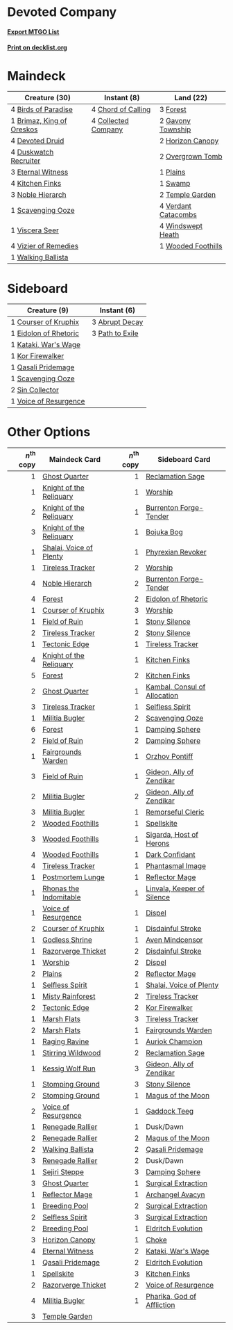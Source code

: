 # Devoted Company

#### [Export MTGO List](../collection/Devoted%20Company/Devoted%20Company.txt)
#### [Print on decklist.org](http://decklist.org/?deckmain=4%09Birds%20of%20Paradise%0A1%09Brimaz,%20King%20of%20Oreskos%0A4%09Chord%20of%20Calling%0A4%09Collected%20Company%0A4%09Devoted%20Druid%0A4%09Duskwatch%20Recruiter%0A3%09Eternal%20Witness%0A3%09Forest%0A2%09Gavony%20Township%0A2%09Horizon%20Canopy%0A4%09Kitchen%20Finks%0A3%09Noble%20Hierarch%0A2%09Overgrown%20Tomb%0A1%09Plains%0A1%09Scavenging%20Ooze%0A1%09Swamp%0A2%09Temple%20Garden%0A4%09Verdant%20Catacombs%0A1%09Viscera%20Seer%0A4%09Vizier%20of%20Remedies%0A1%09Walking%20Ballista%0A4%09Windswept%20Heath%0A1%09Wooded%20Foothills&deckside=3%09Abrupt%20Decay%0A1%09Courser%20of%20Kruphix%0A1%09Eidolon%20of%20Rhetoric%0A1%09Kataki,%20War's%20Wage%0A1%09Kor%20Firewalker%0A3%09Path%20to%20Exile%0A1%09Qasali%20Pridemage%0A1%09Scavenging%20Ooze%0A2%09Sin%20Collector%0A1%09Voice%20of%20Resurgence)
# Maindeck

|                                           Creature (30)                                            |                                         Instant (8)                                          |                                          Land (22)                                           |
|----------------------------------------------------------------------------------------------------|----------------------------------------------------------------------------------------------|----------------------------------------------------------------------------------------------|
|4 [Birds of Paradise](http://gatherer.wizards.com/Pages/Card/Details.aspx?multiverseid=416933)      |4 [Chord of Calling](http://gatherer.wizards.com/Pages/Card/Details.aspx?multiverseid=89064)  |3 [Forest](http://gatherer.wizards.com/Pages/Card/Details.aspx?multiverseid=439605)           |
|1 [Brimaz, King of Oreskos](http://gatherer.wizards.com/Pages/Card/Details.aspx?multiverseid=378377)|4 [Collected Company](http://gatherer.wizards.com/Pages/Card/Details.aspx?multiverseid=394519)|2 [Gavony Township](http://gatherer.wizards.com/Pages/Card/Details.aspx?multiverseid=233242)  |
|4 [Devoted Druid](http://gatherer.wizards.com/Pages/Card/Details.aspx?multiverseid=135500)          |                                                                                              |2 [Horizon Canopy](http://gatherer.wizards.com/Pages/Card/Details.aspx?multiverseid=438806)   |
|4 [Duskwatch Recruiter](http://gatherer.wizards.com/Pages/Card/Details.aspx?multiverseid=409961)    |                                                                                              |2 [Overgrown Tomb](http://gatherer.wizards.com/Pages/Card/Details.aspx?multiverseid=405103)   |
|3 [Eternal Witness](http://gatherer.wizards.com/Pages/Card/Details.aspx?multiverseid=370427)        |                                                                                              |1 [Plains](http://gatherer.wizards.com/Pages/Card/Details.aspx?multiverseid=439601)           |
|4 [Kitchen Finks](http://gatherer.wizards.com/Pages/Card/Details.aspx?multiverseid=370458)          |                                                                                              |1 [Swamp](http://gatherer.wizards.com/Pages/Card/Details.aspx?multiverseid=439603)            |
|3 [Noble Hierarch](http://gatherer.wizards.com/Pages/Card/Details.aspx?multiverseid=397709)         |                                                                                              |2 [Temple Garden](http://gatherer.wizards.com/Pages/Card/Details.aspx?multiverseid=405112)    |
|1 [Scavenging Ooze](http://gatherer.wizards.com/Pages/Card/Details.aspx?multiverseid=425959)        |                                                                                              |4 [Verdant Catacombs](http://gatherer.wizards.com/Pages/Card/Details.aspx?multiverseid=426074)|
|1 [Viscera Seer](http://gatherer.wizards.com/Pages/Card/Details.aspx?multiverseid=376569)           |                                                                                              |4 [Windswept Heath](http://gatherer.wizards.com/Pages/Card/Details.aspx?multiverseid=405115)  |
|4 [Vizier of Remedies](http://gatherer.wizards.com/Pages/Card/Details.aspx?multiverseid=426740)     |                                                                                              |1 [Wooded Foothills](http://gatherer.wizards.com/Pages/Card/Details.aspx?multiverseid=405116) |
|1 [Walking Ballista](http://gatherer.wizards.com/Pages/Card/Details.aspx?multiverseid=423848)       |                                                                                              |                                                                                              |


# Sideboard

|                                          Creature (9)                                          |                                       Instant (6)                                        |
|------------------------------------------------------------------------------------------------|------------------------------------------------------------------------------------------|
|1 [Courser of Kruphix](http://gatherer.wizards.com/Pages/Card/Details.aspx?multiverseid=442153) |3 [Abrupt Decay](http://gatherer.wizards.com/Pages/Card/Details.aspx?multiverseid=425971) |
|1 [Eidolon of Rhetoric](http://gatherer.wizards.com/Pages/Card/Details.aspx?multiverseid=380409)|3 [Path to Exile](http://gatherer.wizards.com/Pages/Card/Details.aspx?multiverseid=370408)|
|1 [Kataki, War's Wage](http://gatherer.wizards.com/Pages/Card/Details.aspx?multiverseid=370414) |                                                                                          |
|1 [Kor Firewalker](http://gatherer.wizards.com/Pages/Card/Details.aspx?multiverseid=442010)     |                                                                                          |
|1 [Qasali Pridemage](http://gatherer.wizards.com/Pages/Card/Details.aspx?multiverseid=249405)   |                                                                                          |
|1 [Scavenging Ooze](http://gatherer.wizards.com/Pages/Card/Details.aspx?multiverseid=425959)    |                                                                                          |
|2 [Sin Collector](http://gatherer.wizards.com/Pages/Card/Details.aspx?multiverseid=426008)      |                                                                                          |
|1 [Voice of Resurgence](http://gatherer.wizards.com/Pages/Card/Details.aspx?multiverseid=426025)|                                                                                          |


# Other Options

|*n*<sup>th</sup> copy|                                          Maindeck Card                                           |*n*<sup>th</sup> copy|                                            Sideboard Card                                             |
|--------------------:|--------------------------------------------------------------------------------------------------|--------------------:|-------------------------------------------------------------------------------------------------------|
|                    1|[Ghost Quarter](http://gatherer.wizards.com/Pages/Card/Details.aspx?multiverseid=430470)          |                    1|[Reclamation Sage](http://gatherer.wizards.com/Pages/Card/Details.aspx?multiverseid=430359)            |
|                    1|[Knight of the Reliquary](http://gatherer.wizards.com/Pages/Card/Details.aspx?multiverseid=370379)|                    1|[Worship](http://gatherer.wizards.com/Pages/Card/Details.aspx?multiverseid=429865)                     |
|                    2|[Knight of the Reliquary](http://gatherer.wizards.com/Pages/Card/Details.aspx?multiverseid=370379)|                    1|[Burrenton Forge-Tender](http://gatherer.wizards.com/Pages/Card/Details.aspx?multiverseid=438580)      |
|                    3|[Knight of the Reliquary](http://gatherer.wizards.com/Pages/Card/Details.aspx?multiverseid=370379)|                    1|[Bojuka Bog](http://gatherer.wizards.com/Pages/Card/Details.aspx?multiverseid=247536)                  |
|                    1|[Shalai, Voice of Plenty](http://gatherer.wizards.com/Pages/Card/Details.aspx?multiverseid=442923)|                    1|[Phyrexian Revoker](http://gatherer.wizards.com/Pages/Card/Details.aspx?multiverseid=220589)           |
|                    1|[Tireless Tracker](http://gatherer.wizards.com/Pages/Card/Details.aspx?multiverseid=409997)       |                    2|[Worship](http://gatherer.wizards.com/Pages/Card/Details.aspx?multiverseid=429865)                     |
|                    4|[Noble Hierarch](http://gatherer.wizards.com/Pages/Card/Details.aspx?multiverseid=397709)         |                    2|[Burrenton Forge-Tender](http://gatherer.wizards.com/Pages/Card/Details.aspx?multiverseid=438580)      |
|                    4|[Forest](http://gatherer.wizards.com/Pages/Card/Details.aspx?multiverseid=439605)                 |                    2|[Eidolon of Rhetoric](http://gatherer.wizards.com/Pages/Card/Details.aspx?multiverseid=380409)         |
|                    1|[Courser of Kruphix](http://gatherer.wizards.com/Pages/Card/Details.aspx?multiverseid=442153)     |                    3|[Worship](http://gatherer.wizards.com/Pages/Card/Details.aspx?multiverseid=429865)                     |
|                    1|[Field of Ruin](http://gatherer.wizards.com/Pages/Card/Details.aspx?multiverseid=435415)          |                    1|[Stony Silence](http://gatherer.wizards.com/Pages/Card/Details.aspx?multiverseid=425850)               |
|                    2|[Tireless Tracker](http://gatherer.wizards.com/Pages/Card/Details.aspx?multiverseid=409997)       |                    2|[Stony Silence](http://gatherer.wizards.com/Pages/Card/Details.aspx?multiverseid=425850)               |
|                    1|[Tectonic Edge](http://gatherer.wizards.com/Pages/Card/Details.aspx?multiverseid=409575)          |                    1|[Tireless Tracker](http://gatherer.wizards.com/Pages/Card/Details.aspx?multiverseid=409997)            |
|                    4|[Knight of the Reliquary](http://gatherer.wizards.com/Pages/Card/Details.aspx?multiverseid=370379)|                    1|[Kitchen Finks](http://gatherer.wizards.com/Pages/Card/Details.aspx?multiverseid=370458)               |
|                    5|[Forest](http://gatherer.wizards.com/Pages/Card/Details.aspx?multiverseid=439605)                 |                    2|[Kitchen Finks](http://gatherer.wizards.com/Pages/Card/Details.aspx?multiverseid=370458)               |
|                    2|[Ghost Quarter](http://gatherer.wizards.com/Pages/Card/Details.aspx?multiverseid=430470)          |                    1|[Kambal, Consul of Allocation](http://gatherer.wizards.com/Pages/Card/Details.aspx?multiverseid=417756)|
|                    3|[Tireless Tracker](http://gatherer.wizards.com/Pages/Card/Details.aspx?multiverseid=409997)       |                    1|[Selfless Spirit](http://gatherer.wizards.com/Pages/Card/Details.aspx?multiverseid=414332)             |
|                    1|[Militia Bugler](http://gatherer.wizards.com/Pages/Card/Details.aspx?multiverseid=447165)         |                    2|[Scavenging Ooze](http://gatherer.wizards.com/Pages/Card/Details.aspx?multiverseid=425959)             |
|                    6|[Forest](http://gatherer.wizards.com/Pages/Card/Details.aspx?multiverseid=439605)                 |                    1|[Damping Sphere](http://gatherer.wizards.com/Pages/Card/Details.aspx?multiverseid=443101)              |
|                    2|[Field of Ruin](http://gatherer.wizards.com/Pages/Card/Details.aspx?multiverseid=435415)          |                    2|[Damping Sphere](http://gatherer.wizards.com/Pages/Card/Details.aspx?multiverseid=443101)              |
|                    1|[Fairgrounds Warden](http://gatherer.wizards.com/Pages/Card/Details.aspx?multiverseid=417586)     |                    1|[Orzhov Pontiff](http://gatherer.wizards.com/Pages/Card/Details.aspx?multiverseid=96844)               |
|                    3|[Field of Ruin](http://gatherer.wizards.com/Pages/Card/Details.aspx?multiverseid=435415)          |                    1|[Gideon, Ally of Zendikar](http://gatherer.wizards.com/Pages/Card/Details.aspx?multiverseid=401897)    |
|                    2|[Militia Bugler](http://gatherer.wizards.com/Pages/Card/Details.aspx?multiverseid=447165)         |                    2|[Gideon, Ally of Zendikar](http://gatherer.wizards.com/Pages/Card/Details.aspx?multiverseid=401897)    |
|                    3|[Militia Bugler](http://gatherer.wizards.com/Pages/Card/Details.aspx?multiverseid=447165)         |                    1|[Remorseful Cleric](http://gatherer.wizards.com/Pages/Card/Details.aspx?multiverseid=447169)           |
|                    2|[Wooded Foothills](http://gatherer.wizards.com/Pages/Card/Details.aspx?multiverseid=405116)       |                    1|[Spellskite](http://gatherer.wizards.com/Pages/Card/Details.aspx?multiverseid=397743)                  |
|                    3|[Wooded Foothills](http://gatherer.wizards.com/Pages/Card/Details.aspx?multiverseid=405116)       |                    1|[Sigarda, Host of Herons](http://gatherer.wizards.com/Pages/Card/Details.aspx?multiverseid=240033)     |
|                    4|[Wooded Foothills](http://gatherer.wizards.com/Pages/Card/Details.aspx?multiverseid=405116)       |                    1|[Dark Confidant](http://gatherer.wizards.com/Pages/Card/Details.aspx?multiverseid=370413)              |
|                    4|[Tireless Tracker](http://gatherer.wizards.com/Pages/Card/Details.aspx?multiverseid=409997)       |                    1|[Phantasmal Image](http://gatherer.wizards.com/Pages/Card/Details.aspx?multiverseid=425871)            |
|                    1|[Postmortem Lunge](http://gatherer.wizards.com/Pages/Card/Details.aspx?multiverseid=233054)       |                    1|[Reflector Mage](http://gatherer.wizards.com/Pages/Card/Details.aspx?multiverseid=407667)              |
|                    1|[Rhonas the Indomitable](http://gatherer.wizards.com/Pages/Card/Details.aspx?multiverseid=429887) |                    1|[Linvala, Keeper of Silence](http://gatherer.wizards.com/Pages/Card/Details.aspx?multiverseid=425838)  |
|                    1|[Voice of Resurgence](http://gatherer.wizards.com/Pages/Card/Details.aspx?multiverseid=426025)    |                    1|[Dispel](http://gatherer.wizards.com/Pages/Card/Details.aspx?multiverseid=201562)                      |
|                    2|[Courser of Kruphix](http://gatherer.wizards.com/Pages/Card/Details.aspx?multiverseid=442153)     |                    1|[Disdainful Stroke](http://gatherer.wizards.com/Pages/Card/Details.aspx?multiverseid=446776)           |
|                    1|[Godless Shrine](http://gatherer.wizards.com/Pages/Card/Details.aspx?multiverseid=405099)         |                    1|[Aven Mindcensor](http://gatherer.wizards.com/Pages/Card/Details.aspx?multiverseid=429861)             |
|                    1|[Razorverge Thicket](http://gatherer.wizards.com/Pages/Card/Details.aspx?multiverseid=209407)     |                    2|[Disdainful Stroke](http://gatherer.wizards.com/Pages/Card/Details.aspx?multiverseid=446776)           |
|                    1|[Worship](http://gatherer.wizards.com/Pages/Card/Details.aspx?multiverseid=429865)                |                    2|[Dispel](http://gatherer.wizards.com/Pages/Card/Details.aspx?multiverseid=201562)                      |
|                    2|[Plains](http://gatherer.wizards.com/Pages/Card/Details.aspx?multiverseid=439601)                 |                    2|[Reflector Mage](http://gatherer.wizards.com/Pages/Card/Details.aspx?multiverseid=407667)              |
|                    1|[Selfless Spirit](http://gatherer.wizards.com/Pages/Card/Details.aspx?multiverseid=414332)        |                    1|[Shalai, Voice of Plenty](http://gatherer.wizards.com/Pages/Card/Details.aspx?multiverseid=442923)     |
|                    1|[Misty Rainforest](http://gatherer.wizards.com/Pages/Card/Details.aspx?multiverseid=426065)       |                    2|[Tireless Tracker](http://gatherer.wizards.com/Pages/Card/Details.aspx?multiverseid=409997)            |
|                    2|[Tectonic Edge](http://gatherer.wizards.com/Pages/Card/Details.aspx?multiverseid=409575)          |                    2|[Kor Firewalker](http://gatherer.wizards.com/Pages/Card/Details.aspx?multiverseid=442010)              |
|                    1|[Marsh Flats](http://gatherer.wizards.com/Pages/Card/Details.aspx?multiverseid=426064)            |                    3|[Tireless Tracker](http://gatherer.wizards.com/Pages/Card/Details.aspx?multiverseid=409997)            |
|                    2|[Marsh Flats](http://gatherer.wizards.com/Pages/Card/Details.aspx?multiverseid=426064)            |                    1|[Fairgrounds Warden](http://gatherer.wizards.com/Pages/Card/Details.aspx?multiverseid=417586)          |
|                    1|[Raging Ravine](http://gatherer.wizards.com/Pages/Card/Details.aspx?multiverseid=177583)          |                    1|[Auriok Champion](http://gatherer.wizards.com/Pages/Card/Details.aspx?multiverseid=438575)             |
|                    1|[Stirring Wildwood](http://gatherer.wizards.com/Pages/Card/Details.aspx?multiverseid=401675)      |                    2|[Reclamation Sage](http://gatherer.wizards.com/Pages/Card/Details.aspx?multiverseid=430359)            |
|                    1|[Kessig Wolf Run](http://gatherer.wizards.com/Pages/Card/Details.aspx?multiverseid=373323)        |                    3|[Gideon, Ally of Zendikar](http://gatherer.wizards.com/Pages/Card/Details.aspx?multiverseid=401897)    |
|                    1|[Stomping Ground](http://gatherer.wizards.com/Pages/Card/Details.aspx?multiverseid=405110)        |                    3|[Stony Silence](http://gatherer.wizards.com/Pages/Card/Details.aspx?multiverseid=425850)               |
|                    2|[Stomping Ground](http://gatherer.wizards.com/Pages/Card/Details.aspx?multiverseid=405110)        |                    1|[Magus of the Moon](http://gatherer.wizards.com/Pages/Card/Details.aspx?multiverseid=438704)           |
|                    2|[Voice of Resurgence](http://gatherer.wizards.com/Pages/Card/Details.aspx?multiverseid=426025)    |                    1|[Gaddock Teeg](http://gatherer.wizards.com/Pages/Card/Details.aspx?multiverseid=140188)                |
|                    1|[Renegade Rallier](http://gatherer.wizards.com/Pages/Card/Details.aspx?multiverseid=423800)       |                    1|Dusk/Dawn                                                                                              |
|                    2|[Renegade Rallier](http://gatherer.wizards.com/Pages/Card/Details.aspx?multiverseid=423800)       |                    2|[Magus of the Moon](http://gatherer.wizards.com/Pages/Card/Details.aspx?multiverseid=438704)           |
|                    2|[Walking Ballista](http://gatherer.wizards.com/Pages/Card/Details.aspx?multiverseid=423848)       |                    2|[Qasali Pridemage](http://gatherer.wizards.com/Pages/Card/Details.aspx?multiverseid=249405)            |
|                    3|[Renegade Rallier](http://gatherer.wizards.com/Pages/Card/Details.aspx?multiverseid=423800)       |                    2|Dusk/Dawn                                                                                              |
|                    1|[Sejiri Steppe](http://gatherer.wizards.com/Pages/Card/Details.aspx?multiverseid=243453)          |                    3|[Damping Sphere](http://gatherer.wizards.com/Pages/Card/Details.aspx?multiverseid=443101)              |
|                    3|[Ghost Quarter](http://gatherer.wizards.com/Pages/Card/Details.aspx?multiverseid=430470)          |                    1|[Surgical Extraction](http://gatherer.wizards.com/Pages/Card/Details.aspx?multiverseid=397706)         |
|                    1|[Reflector Mage](http://gatherer.wizards.com/Pages/Card/Details.aspx?multiverseid=407667)         |                    1|[Archangel Avacyn](http://gatherer.wizards.com/Pages/Card/Details.aspx?multiverseid=439314)            |
|                    1|[Breeding Pool](http://gatherer.wizards.com/Pages/Card/Details.aspx?multiverseid=405095)          |                    2|[Surgical Extraction](http://gatherer.wizards.com/Pages/Card/Details.aspx?multiverseid=397706)         |
|                    2|[Selfless Spirit](http://gatherer.wizards.com/Pages/Card/Details.aspx?multiverseid=414332)        |                    3|[Surgical Extraction](http://gatherer.wizards.com/Pages/Card/Details.aspx?multiverseid=397706)         |
|                    2|[Breeding Pool](http://gatherer.wizards.com/Pages/Card/Details.aspx?multiverseid=405095)          |                    1|[Eldritch Evolution](http://gatherer.wizards.com/Pages/Card/Details.aspx?multiverseid=414456)          |
|                    3|[Horizon Canopy](http://gatherer.wizards.com/Pages/Card/Details.aspx?multiverseid=438806)         |                    1|[Choke](http://gatherer.wizards.com/Pages/Card/Details.aspx?multiverseid=430685)                       |
|                    4|[Eternal Witness](http://gatherer.wizards.com/Pages/Card/Details.aspx?multiverseid=370427)        |                    2|[Kataki, War's Wage](http://gatherer.wizards.com/Pages/Card/Details.aspx?multiverseid=370414)          |
|                    1|[Qasali Pridemage](http://gatherer.wizards.com/Pages/Card/Details.aspx?multiverseid=249405)       |                    2|[Eldritch Evolution](http://gatherer.wizards.com/Pages/Card/Details.aspx?multiverseid=414456)          |
|                    1|[Spellskite](http://gatherer.wizards.com/Pages/Card/Details.aspx?multiverseid=397743)             |                    3|[Kitchen Finks](http://gatherer.wizards.com/Pages/Card/Details.aspx?multiverseid=370458)               |
|                    2|[Razorverge Thicket](http://gatherer.wizards.com/Pages/Card/Details.aspx?multiverseid=209407)     |                    2|[Voice of Resurgence](http://gatherer.wizards.com/Pages/Card/Details.aspx?multiverseid=426025)         |
|                    4|[Militia Bugler](http://gatherer.wizards.com/Pages/Card/Details.aspx?multiverseid=447165)         |                    1|[Pharika, God of Affliction](http://gatherer.wizards.com/Pages/Card/Details.aspx?multiverseid=380469)  |
|                    3|[Temple Garden](http://gatherer.wizards.com/Pages/Card/Details.aspx?multiverseid=405112)          |                     |                                                                                                       |


